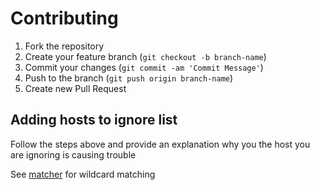# Contributing

1. Fork the repository
2. Create your feature branch (`git checkout -b branch-name`)
3. Commit your changes (`git commit -am 'Commit Message'`)
4. Push to the branch (`git push origin branch-name`)
5. Create new Pull Request

## Adding hosts to ignore list

Follow the steps above and provide an explanation why you the host you are ignoring is causing trouble

See [matcher](https://www.npmjs.com/package/matcher) for wildcard matching